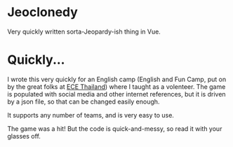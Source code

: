 # Jeoclonedy
Very quickly written sorta-Jeopardy-ish thing in Vue.

# Quickly...

I wrote this very quickly for an English camp (English and Fun Camp, put on by the great folks at [ECE Thailand](https://www.facebook.com/ECEThailand)) 
where I taught as a volenteer. The game is populated with social media and other internet references, but it is driven by a json file, so 
that can be changed easily enough.

It supports any number of teams, and is very easy to use.

The game was a hit! But the code is quick-and-messy, so read it with your glasses off.
